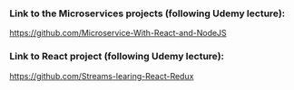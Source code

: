### Link to the Microservices projects (following Udemy lecture):

https://github.com/Microservice-With-React-and-NodeJS

### Link to React project (following Udemy lecture):

https://github.com/Streams-learing-React-Redux
